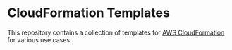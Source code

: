 # CloudFormation Templates

This repository contains a collection of templates for [AWS CloudFormation](https://aws.amazon.com/cloudformation/) for various use cases.
